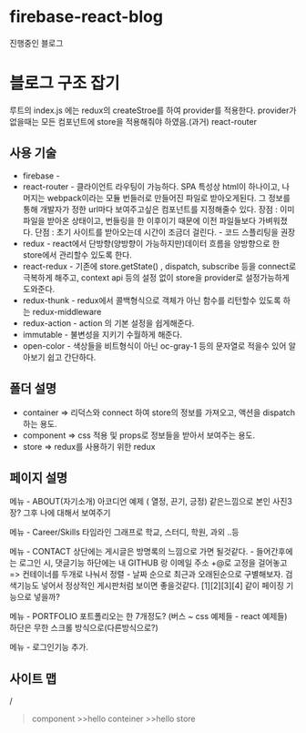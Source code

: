 # firebase-react-blog
진행중인 블로그

블로그 구조 잡기
===============

루트의 index.js 에는 redux의 createStroe를 하여 provider를 적용한다.
provider가 없을때는 모든 컴포넌트에 store을 적용해줘야 하였음.(과거)
react-router

사용 기술
--------
* firebase      -
* react-router  - 클라이언트 라우팅이 가능하다. SPA 특성상 html이 하나이고, 나머지는 webpack이라는 모듈 번들러로 만들어진 파일로 받아오게된다.
                그 정보를 통해 개발자가 정한 url마다 보여주고싶은 컴포넌트를 지정해줄수 있다.
                장점 : 이미 파일을 받아온 상태이고, 번들링을 한 이후이기 때문에 이전 파일들보다 가벼워졌다.
                단점 : 초기 사이트를 받아오는데 시간이 조금더 걸린다. - 코드 스플리팅을 권장
* redux         - react에서 단방향(양방향이 가능하지만)데이터 흐름을 양방향으로 한 store에서 관리할수 있도록 한다.
* react-redux   - 기존에 store.getState() , dispatch, subscribe 등을 connect로 극복하게 해주고, context api 등의 설정 없이 store을 provider로 설정가능하게 도와준다.
* redux-thunk   - redux에서 콜백형식으로 객체가 아닌 함수를 리턴할수 있도록 하는 redux-middleware
* redux-action  - action 의 기본 설정을 쉽게해준다.
* immutable     - 불변성을 지키기 수월하게 해준다.
* open-color    - 색상들을 비트형식이 아닌 oc-gray-1 등의 문자열로 적을수 있어 알아보기 쉽고 간단하다.

폴더 설명
--------
* container => 리덕스와 connect 하여 store의 정보를 가져오고, 액션을 dispatch 하는 용도.
* component => css 적용 및 props로 정보들을 받아서 보여주는 용도.
* store     => redux를 사용하기 위한 redux

페이지 설명
-----------
메뉴 - ABOUT(자기소개)
아코디언 예제 ( 열정, 끈기, 긍정) 같은느낌으로 본인 사진3장? 
그후 나에 대해서 보여주기

메뉴 - Career/Skills
타임라인 그래프로
학교, 스터디, 학원, 과외 ..등

메뉴 - CONTACT
상단에는 게시글은 방명록의 느낌으로 가면 될것같다. - 들어간후에는 로그인 시, 댓글기능
하단에는 내 GITHUB 랑 이메일 주소 +@로 고정을 걸어놓고
=> 컨테이너를 두개로 나눠서 
정렬 - 날짜 순으로 최근과 오래된순으로 구별해보자.
검색기능도 넣어서 정상적인 게시판처럼 보이면 좋을것같다.
[1][2][3][4] 같이 페이징 기능으로 넣을까?


메뉴 - PORTFOLIO
포트폴리오는 한 7개정도? (버스 ~ css 예제들 - react 예제들)
하단은 무한 스크롤 방식으로(다른방식으로?)

메뉴 - 로그인기능 추가.


사이트 맵
--------
/
  > component
    >>hello
  > conteiner
    >>hello
  > store
  
